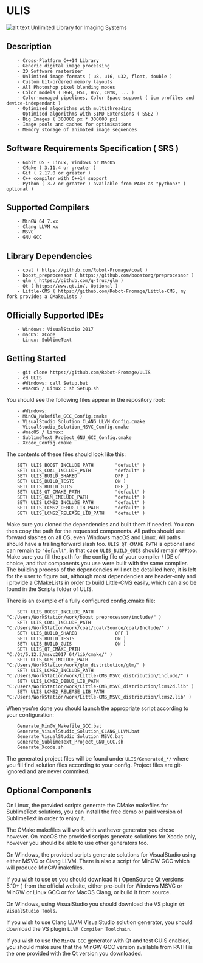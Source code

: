 # ULIS
![alt text](http://clementberthaud.com/dev/dep/ULIS/media/com/Banner.png "ULIS")
Unlimited Library for Imaging Systems

## Description
        - Cross-Platform C++14 Library
        - Generic digital image processing
        - 2D Software rasterizer
        - Unlimited image formats ( u8, u16, u32, float, double )
        - Custom bit-ordered memory layouts
        - All Photoshop pixel blending modes
        - Color models ( RGB, HSL, HSV, CMYK, ... )
        - Color-managed pipelines, Color Space support ( icm profiles and device-independant )
        - Optimized algorithms with multithreading
        - Optimized algorithms with SIMD Extensions ( SSE2 )
        - Big Images ( 300000 px * 300000 px)
        - Image pools and caches for optimisations
        - Memory storage of animated image sequences

## Software Requirements Specification ( SRS )
        - 64bit OS - Linux, Windows or MacOS
        - CMake ( 3.11.4 or greater )
        - Git ( 2.17.0 or greater )
        - C++ compiler with C++14 support
        - Python ( 3.7 or greater ) available from PATH as "python3" ( optional )

## Supported Compilers
        - MinGW 64 7.xx
        - Clang LLVM xx
        - MSVC
        - GNU GCC

## Library Dependencies
        - coal ( https://github.com/Robot-Fromage/coal )
        - boost_preprocessor ( https://github.com/boostorg/preprocessor )
        - glm ( https://github.com/g-truc/glm )
        - Qt ( https://www.qt.io/, Optional )
        - Little-CMS ( https://github.com/Robot-Fromage/Little-CMS, my fork provides a CMakeLists )


## Officially Supported IDEs
        - Windows: VisualStudio 2017
        - macOS: XCode
        - Linux: SublimeText

## Getting Started
        - git clone https://github.com/Robot-Fromage/ULIS
        - cd ULIS
        - #Windows: call Setup.bat
        - #macOS / Linux : sh Setup.sh

You should see the following files appear in the repository root:

        - #Windows:
        - MinGW_Makefile_GCC_Config.cmake
        - VisualStudio_Solution_CLANG_LLVM_Config.cmake
        - VisualStudio_Solution_MSVC_Config.cmake
        - #macOS / Linux:
        - SublimeText_Project_GNU_GCC_Config.cmake
        - Xcode_Config.cmake

The contents of these files should look like this:

        SET( ULIS_BOOST_INCLUDE_PATH        "default" )
        SET( ULIS_COAL_INCLUDE_PATH         "default" )
        SET( ULIS_BUILD_SHARED              OFF )
        SET( ULIS_BUILD_TESTS               ON )
        SET( ULIS_BUILD_GUIS                OFF )
        SET( ULIS_QT_CMAKE_PATH             "default" )
        SET( ULIS_GLM_INCLUDE_PATH          "default" )
        SET( ULIS_LCMS2_INCLUDE_PATH        "default" )
        SET( ULIS_LCMS2_DEBUG_LIB_PATH      "default" )
        SET( ULIS_LCMS2_RELEASE_LIB_PATH    "default" )

Make sure you cloned the dependencies and built them if needed. You can then copy the path for the requested components. All paths should use forward slashes on all OS, even Windows macOS and Linux. All paths should have a trailing forward slash too. `ULIS_QT_CMAKE_PATH` is optional and can remain to `"default"`, in that case `ULIS_BUILD_GUIS` should remain `OFF`too. Make sure you fill the path for the config file of your compiler / IDE of choice, and that components you use were built with the same compiler. The building process of the dependencies will not be detailled here, it is left for the user to figure out, although most dependencies are header-only and i provide a CMakeLists in order to build Little-CMS easily, which can also be found in the Scripts folder of ULIS.

There is an example of a fully configured config.cmake file:

        SET( ULIS_BOOST_INCLUDE_PATH        "C:/Users/WorkStation/work/boost_preprocessor/include/" )
        SET( ULIS_COAL_INCLUDE_PATH         "C:/Users/WorkStation/work/coal/coal/Source/coal/Include/" )
        SET( ULIS_BUILD_SHARED              OFF )
        SET( ULIS_BUILD_TESTS               ON )
        SET( ULIS_BUILD_GUIS                ON )
        SET( ULIS_QT_CMAKE_PATH             "C:/Qt/5.12.2/msvc2017_64/lib/cmake/" )
        SET( ULIS_GLM_INCLUDE_PATH          "C:/Users/WorkStation/work/glm_distribution/glm/" )
        SET( ULIS_LCMS2_INCLUDE_PATH        "C:/Users/WorkStation/work/Little-CMS_MSVC_distribution/include/" )
        SET( ULIS_LCMS2_DEBUG_LIB_PATH      "C:/Users/WorkStation/work/Little-CMS_MSVC_distribution/lcms2d.lib" )
        SET( ULIS_LCMS2_RELEASE_LIB_PATH    "C:/Users/WorkStation/work/Little-CMS_MSVC_distribution/lcms2.lib" )

When you're done you should launch the appropriate script according to your configuration:

        Generate_MinGW_Makefile_GCC.bat
        Generate_VisualStudio_Solution_CLANG_LLVM.bat
        Generate_VisualStudio_Solution_MSVC.bat
        Generate_SublimeText_Project_GNU_GCC.sh
        Generate_Xcode.sh

The generated project files will be found under `ULIS/Generated_*/` where you fill find solution files according to your config.
Project files are git-ignored and are never commited.

## Optional Components
On Linux, the provided scripts generate the CMake makefiles for SublimeText solutions, you can install the free demo or paid version of SublimeText in order to enjoy it.

The CMake makefiles will work with wathever generator you chose however.
On macOS the provided scripts generate solutions for Xcode only, however you should be able to use other generators too.

On Windows, the provided scripts generate solutions for VisualStudio using either MSVC or Clang LLVM. There is also a script for MinGW GCC which will produce MinGW makefiles.

If you wish to use `Qt` you should download it ( OpenSource Qt versions 5.10+ ) from the official website, either pre-built for Windows MSVC or MinGW or Linux GCC or for MacOS Clang, or build it from source.

On Windows, using VisualStudio you should download the VS plugin `Qt VisualStudio Tools`.

If you wish to use Clang LLVM VisualStudio solution generator, you should download the VS plugin `LLVM Compiler Toolchain`.

If you wish to use the `MinGW GCC` generator with Qt and test GUIS enabled, you should make sure that the MinGW GCC version available from PATH is the one provided with the Qt version you downloaded.